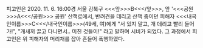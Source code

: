 피고인은 2020. 11. 6. 16:00경 서울 강북구 <<<앞>>>B<<</앞>>>, 앞 '<<<공원>>>A<<</공원>>> 공원' 산책로에서, 반려견을 데리고 산책 중이던 피해자 <<<내국인이름>>>C<<</내국인이름>>>(49세, 여)에게 "서 있지 말고, 개 데리고 빨리 들어가!", "개새끼 끌고 다니면서.. 미친 것들이!" 라고 말하며 시비가 되었다. 그 과정에서 피고인은 위 피해자의 머리채를 잡아 흔들어 폭행하였다.
